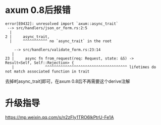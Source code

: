 # axum 0.8后报错
```
error[E0432]: unresolved import `axum::async_trait`
 --> src/handlers/json_or_form.rs:2:5
  |
2 |     async_trait,
  |     ^^^^^^^^^^^ no `async_trait` in the root
  
    --> src/handlers/validate_form.rs:23:14
   |
23 |     async fn from_request(req: Request, state: &S) -> Result<Self, Self::Rejection> {
   |              ^^^^^^^^^^^^^^^^^^^^^^^^^^^^^^^^^^^^^ lifetimes do not match associated function in trait
```

去掉#[async_trait]即可，在axum 0.8后不再需要这个derive注解

# 升级指导
https://mp.weixin.qq.com/s/n2zFly1TRO6lkPtrU-Fe1A
